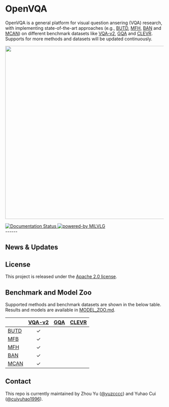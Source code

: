# OpenVQA

OpenVQA is a general platform for visual question ansering (VQA) research, with implementing state-of-the-art approaches (e.g., [BUTD](https://arxiv.org/abs/1707.07998), [MFH](https://arxiv.org/abs/1708.03619), [BAN](https://arxiv.org/abs/1805.07932) and [MCAN](https://arxiv.org/abs/1906.10770)) on different benchmark datasets like [VQA-v2](https://visualqa.org/), [GQA](https://cs.stanford.edu/people/dorarad/gqa/index.html) and [CLEVR](https://cs.stanford.edu/people/jcjohns/clevr/). Supports for more methods and datasets will be updated continuously.



<p align="center">
	<img src="misc/openvqa_overall.png" width="550">
</p>

<div>
	<a href="https://openvqa.readthedocs.io/en/latest/?badge=latest">
		<img alt="Documentation Status" src="https://readthedocs.org/projects/openvqa/badge/?version=latest"/>
	</a>
	<a href="http://mil.hdu.edu.cn">
		<img alt="powered-by MILVLG" src="https://img.shields.io/badge/powered%20by-MILVLG-orange.svg?style=flat&amp;colorA=E1523D&amp;colorB=007D8A"/>
	</a>
</div>
------

## News & Updates

## License

This project is released under the [Apache 2.0 license](LICENSE).

## Benchmark and Model Zoo

Supported methods and benchmark datasets are shown in the below table.
Results and models are available in [MODEL_ZOO.md](MODEL_ZOO.md).

|                    | [VQA-v2](https://visualqa.org/)   | [GQA](https://cs.stanford.edu/people/dorarad/gqa/index.html)  | [CLEVR](https://cs.stanford.edu/people/jcjohns/clevr/)  |
|--------------------|:--------:|:--------:|:--------:|
| [BUTD](https://arxiv.org/abs/1707.07998)      |  ✓       |         |         |
| [MFB](https://arxiv.org/abs/1708.01471v1)     |  ✓       |         |         |
| [MFH](https://arxiv.org/abs/1708.03619)       |  ✓       |         |         |
| [BAN](https://arxiv.org/abs/1805.07932)       |  ✓       |         |         |
| [MCAN](https://arxiv.org/abs/1906.10770)      |  ✓       |         |         |


## Contact
This repo is currently maintained by Zhou Yu ([@yuzcccc](https://github.com/yuzcccc)) and Yuhao Cui ([@cuiyuhao1996](https://github.com/cuiyuhao1996)).
